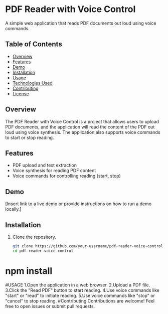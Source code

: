 # PDF Reader with Voice Control

A simple web application that reads PDF documents out loud using voice commands.

## Table of Contents
- [Overview](#overview)
- [Features](#features)
- [Demo](#demo)
- [Installation](#installation)
- [Usage](#usage)
- [Technologies Used](#technologies-used)
- [Contributing](#contributing)
- [License](#license)

## Overview

The PDF Reader with Voice Control is a project that allows users to upload PDF documents, and the application will read the content of the PDF out loud using voice synthesis. The application also supports voice commands to start or stop reading.

## Features

- PDF upload and text extraction
- Voice synthesis for reading PDF content
- Voice commands for controlling reading (start, stop)

## Demo

[Insert link to a live demo or provide instructions on how to run a demo locally.]

## Installation

1. Clone the repository.
   ```bash
   git clone https://github.com/your-username/pdf-reader-voice-control.git
   cd pdf-reader-voice-control
 # npm install
 #USAGE
1.Open the application in a web browser.
2.Upload a PDF file.
3.Click the "Read PDF" button to start reading.
4.Use voice commands like "start" or "read" to initiate reading.
5.Use voice commands like "stop" or "cancel" to stop reading.
#Contributing
Contributions are welcome! Feel free to open issues or submit pull requests.
